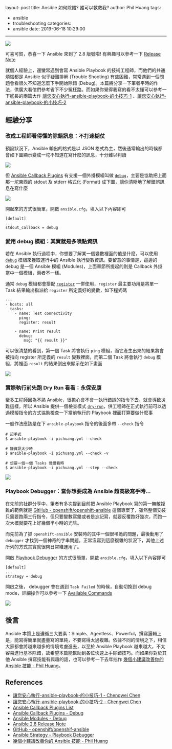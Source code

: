 layout: post
title: Ansible 如何除錯? 誰可以救救我?
author: Phil Huang
tags:
  - ansible
  - troubleshooting
categories:
  - ansible
date: 2019-06-18 10:29:00
---
![](/images/ansible-logo.png)

可喜可賀，恭喜一下 Ansible 來到了 2.8 版號啦! 有興趣可以參考一下 [Release Note][7]

就個人經驗上，還蠻常遇到會寫 Ansible Playbook 的技術工程師，而他們的共通煩惱都是 Ansible 似乎疑難排解 (Trouble Shooting) 有些困難，常常遇到一個問題會看很久不知道怎麼下手開始除錯 (Debug)。本篇將分享一下筆者平時的作法，供廣大看倌們參考省下不少冤枉路。而如果你覺得我寫的看不太懂可以參考一下艦長的兩篇大作  [讓您安心執行-ansible-playbook-的小技巧-1][1] 、[讓您安心執行-ansible-playbook-的小技巧-2][2]

<!--more-->

## 經驗分享
### 改成工程師看得懂的除錯訊息：不打迷糊仗

預設狀況下，Ansible 輸出的格式是以 JSON 格式為主，然後通常輸出的時候都會如下圖顯示變成一坨不知道在寫什麼的訊息，十分難以判讀

![](/images/ansible-callback-debug-1.png)

但 [Ansible Callback Plugins][3] 有支援一個外掛模組叫做 [`debug`][4]，主要是協助把上面那一坨東西的 stdout 及 stderr 格式化 (Format) 成下圖，讓你清晰地了解錯誤訊息在寫什麼

![](/images/ansible-callback-debug-2.png)

開起來的方式很簡單，開啟 `ansible.cfg`，填入以下內容即可

```
[default]
...
stdout_callback = debug
```

### 愛用 debug 模組：其實就是多噴點資訊

若在 Ansible 執行過程中，你想要了解某一個變數裡面的值是什麼，可以使用 [`debug`][5] 模組來獲取運行中的 Ansible 執行變數資訊。要留意的事情是，這邊的 debug 是一個 Ansible 模組 (Modules)，上面章節所提起的則是 Callback 外掛當中一個模組，兩者不一樣。

通常 `debug` 模組都會搭配 [`register`][6] 一併使用，`register` 最主要功用是將單一 Task 結果輸出指派給 `register` 所定義好的變數，如下程式碼

```
---
- hosts: all
  tasks:
    - name: Test connectivity
      ping:
      register: result
      
    - name: Print result
      debug:
        msg: "{{ result }}"
```

可以很清楚的看到，第一個 Task 將會執行 `ping` 模組，而它產生出來的結果將會被指向 register 所定義的 `result` 變數裡面，而第二個 Task 將會執行 `debug` 模組，將裡面 `result` 的結果倒出來顯示在如下畫面

![](/images/ansible-modules-debug.png)


### 實際執行前先跑 Dry Run 看看：永保安康

蠻多工程師因為不熟 Ansible，很擔心會不會一執行錯誤的指令下去，就會導致災難這樣，所以 Ansible 提供一個檢查模式 [`dry-run`][8]，供工程師在正式執行前可以透過模擬指令的方式協助檢查一下當前執行的 Playbook 裡面打算要做什麼事

一般作法應該是在下 `ansible-playbook` 指令的後面多帶 `--check` 指令

```
# 起手式
$ ansible-playbook -i pichuang.yml --check

# 嫌資訊太少時
$ ansible-playbook -i pichuang.yml --check -v

# 想要一個一個 Tasks 慢慢看時
$ ansible-playbook -i pichuang.yml --step --check
```
![](/images/ansible-dry-run.png)

### Playbook Debugger：當你想要成為 Ansible 超高級寫手時...

在先前的社群分享中，筆者有多次提到目前把 Ansible Playbook 寫的第一無敵複雜的範例就是 [GitHub - openshift/openshift-ansible][9] 這個專案了，雖然整個安裝只需要跑兩三行指令，但只要變數寫錯或者是忘記寫，就要反覆跑好幾次，而跑一次大概就要花上好幾個半小時的光陰。

而先前為了抓 `openshift-ansible` 安裝時的其中一個很弔詭的問題，最後動用了 `debugger` 才找到一個神奇的字串問題。正常沒寫到這麼複雜的狀況下，其他上述所列的方式其實就很夠日常維運用了。

開啟 [Playbook Debugger][10] 的方式很簡單，開啟 `ansible.cfg`，填入以下內容即可

```
[default]
...
strategy = debug
```

開啟之後， debugger 會在遇到 `Task Failed` 的時候，自動切換到 debug mode，詳細操作可以參考一下 [Available Commands][11]

![](/images/ansible-debugger.png)

## 後言

Ansible 本質上是遵循三大要素：Simple、Agentless、Powerful，撰寫邏輯上是，能寫得簡單就盡量寫的單純，不要寫得太過複雜。依據不同的情境之下，相信大家都會將越來越多的情境考慮進去，以至於 Ansible Playbook 越來越大，不太容易進行基本除錯，故希望本篇能幫助到各位快速上手除錯技巧。而如果你對於其他 Ansible 撰寫技能有興趣的話，也可以參考一下去年拙作  [幾個小建議改善你的 Ansible 技能 - Phil Huang][12]。

## References
- [讓您安心執行-ansible-playbook-的小技巧-1 - Chengwei Chen][1]
- [讓您安心執行-ansible-playbook-的小技巧-2 - Chengwei Chen][2]
- [Ansible Callback Plugins List][3]
- [Ansible Callback Plugins - Debug][4]
- [Ansible Modules - Debug][5]
- [Ansible 2.8 Release Note][7]
- [GitHub - openshift/openshif-ansible][9]
- [Ansible Strategy - Playbook Debugger][10]
- [幾個小建議改善你的 Ansible 技能 - Phil Huang][12]

[1]: https://medium.com/laraveldojo/%E8%AE%93%E6%82%A8%E5%AE%89%E5%BF%83%E5%9F%B7%E8%A1%8C-ansible-playbook-%E7%9A%84%E5%B0%8F%E6%8A%80%E5%B7%A7-1-c634f2963bc9
[2]: https://medium.com/laraveldojo/%E8%AE%93%E6%82%A8%E5%AE%89%E5%BF%83%E5%9F%B7%E8%A1%8C-ansible-playbook-%E7%9A%84%E5%B0%8F%E6%8A%80%E5%B7%A7-2-856a60b19898
[3]: https://docs.ansible.com/ansible/latest/plugins/callback.html
[4]: https://docs.ansible.com/ansible/latest/plugins/callback/debug.html
[5]: https://docs.ansible.com/ansible/latest/modules/debug_module.html
[6]: https://docs.ansible.com/ansible/latest/user_guide/playbooks_variables.html?highlight=register#registering-variables
[7]: https://github.com/ansible/ansible/blob/stable-2.8/changelogs/CHANGELOG-v2.8.rst
[8]: https://docs.ansible.com/ansible/2.8/user_guide/playbooks_checkmode.html
[9]: https://github.com/openshift/openshift-ansible
[10]: https://docs.ansible.com/ansible/latest/user_guide/playbooks_debugger.html
[11]: https://docs.ansible.com/ansible/latest/user_guide/playbooks_debugger.html#available-commands
[12]: https://blog.pichuang.com.tw/20180622-suggestions_to_improve_your_ansible_playbook/